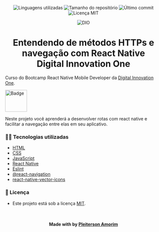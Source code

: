 <!-- Badges session -->
<p align="center">
  <!-- languages -->
  <img src="https://img.shields.io/github/languages/count/pleiterson/NavigationDIO?style=social" alt="Linguagens utilizadas">
  <!-- repo size -->
  <img src="https://img.shields.io/github/repo-size/Pleiterson/NavigationDIO?style=social" alt="Tamanho do repositório">
  <!-- last commit -->
  <img src="https://img.shields.io/github/last-commit/Pleiterson/NavigationDIO?style=social" alt="Último commit">
  <!-- licence MIT -->
  <img src="https://img.shields.io/github/license/Pleiterson/NavigationDIO?style=social" alt="Licença MIT">
</p>


<!--Banner session-->
<p align="center">
  <img src="./src/assets/img/cover_dio.png" alt="DIO" title="Digital Innovation One">
</p>


<!--About session-->
<h1 align="center">Entendendo de métodos HTTPs e navegação com React Native<br>Digital Innovation One</h1>

Curso do Bootcamp React Native Mobile Developer da [Digital Innovation One](https://digitalinnovation.one/).

<img src="./src/assets/img/badge.png" title="Badge" width="70" height="70">

Neste projeto você aprenderá a desenvolver rotas com react native e facilitar a navegação entre elas em seu aplicativo.

<!-- - [Projeto desenvolvido](https://clone-netflix.vercel.app/)

<p align="center"><img src="./src/assets/img/projeto.gif" title="Clone Netflix - DIO"></p>
<p align="center"><img src="./src/assets/img/projeto-responsivo.gif" title="Clone Netflix - DIO"></p> -->


<h3>👨‍💻 Tecnologias utilizadas</h3>

- [HTML](https://www.w3schools.com/html/)
- [CSS](https://developer.mozilla.org/pt-BR/docs/Web/CSS)
- [JavaScript](https://developer.mozilla.org/en-US/docs/Web/JavaScript)
- [React Native](https://reactnative.dev/docs/getting-started)
- [Eslint](https://github.com/eslint/eslint)
- [@react-navigation](https://reactnavigation.org/docs/getting-started/)
- [react-native-vector-icons](https://github.com/oblador/react-native-vector-icons)

<!--License session-->
<h3>📝 Licença</h3>

- Este projeto está sob a licença [MIT](./LICENSE).

<!--Bottom session-->
<br><h4 align=center>Made with by <a target="_blank" href="https://pleiterson.vercel.app" >Pleiterson Amorim</a></h4>
